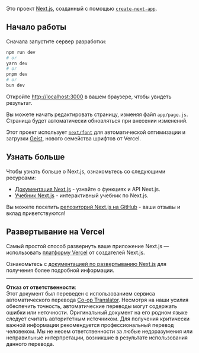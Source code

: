 <!--
CO_OP_TRANSLATOR_METADATA:
{
  "original_hash": "ff47271e53637b2ba6ba72ad2b70f6d7",
  "translation_date": "2025-10-03T11:53:27+00:00",
  "source_file": "memory-game/README.md",
  "language_code": "ru"
}
-->
Это проект [Next.js](https://nextjs.org), созданный с помощью [`create-next-app`](https://github.com/vercel/next.js/tree/canary/packages/create-next-app).

## Начало работы

Сначала запустите сервер разработки:

```bash
npm run dev
# or
yarn dev
# or
pnpm dev
# or
bun dev
```

Откройте [http://localhost:3000](http://localhost:3000) в вашем браузере, чтобы увидеть результат.

Вы можете начать редактировать страницу, изменяя файл `app/page.js`. Страница будет автоматически обновляться при внесении изменений.

Этот проект использует [`next/font`](https://nextjs.org/docs/app/building-your-application/optimizing/fonts) для автоматической оптимизации и загрузки [Geist](https://vercel.com/font), нового семейства шрифтов от Vercel.

## Узнать больше

Чтобы узнать больше о Next.js, ознакомьтесь со следующими ресурсами:

- [Документация Next.js](https://nextjs.org/docs) - узнайте о функциях и API Next.js.
- [Учебник Next.js](https://nextjs.org/learn) - интерактивный учебник по Next.js.

Вы можете посетить [репозиторий Next.js на GitHub](https://github.com/vercel/next.js) - ваши отзывы и вклад приветствуются!

## Развертывание на Vercel

Самый простой способ развернуть ваше приложение Next.js — использовать [платформу Vercel](https://vercel.com/new?utm_medium=default-template&filter=next.js&utm_source=create-next-app&utm_campaign=create-next-app-readme) от создателей Next.js.

Ознакомьтесь с [документацией по развертыванию Next.js](https://nextjs.org/docs/app/building-your-application/deploying) для получения более подробной информации.

---

**Отказ от ответственности**:  
Этот документ был переведен с использованием сервиса автоматического перевода [Co-op Translator](https://github.com/Azure/co-op-translator). Несмотря на наши усилия обеспечить точность, автоматические переводы могут содержать ошибки или неточности. Оригинальный документ на его родном языке следует считать авторитетным источником. Для получения критически важной информации рекомендуется профессиональный перевод человеком. Мы не несем ответственности за любые недоразумения или неправильные интерпретации, возникшие в результате использования данного перевода.